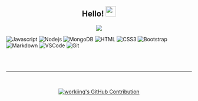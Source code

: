 
<h2 align="center">
  Hello!
  <img src="https://media.giphy.com/media/hvRJCLFzcasrR4ia7z/giphy.gif" width="28">
</h2>



<p align="center">
  <a href="https://github.com/workiing"><img src="https://readme-typing-svg.herokuapp.com/?lines=Wannabe%20Developer%20:^);Stack%20Overflow%20Enjoyer%20:>&center=true&width=380&height=45"></a>
</p>

 


![Javascript](https://img.shields.io/badge/Javascript-F0DB4F?style=for-the-badge&labelColor=black&logo=javascript&logoColor=F0DB4F)
![Nodejs](https://img.shields.io/badge/Nodejs-3C873A?style=for-the-badge&labelColor=black&logo=node.js&logoColor=3C873A)
![MongoDB](https://img.shields.io/badge/MongoDB-4EA94B?style=for-the-badge&logo=mongodb&logoColor=white)
![HTML](https://img.shields.io/badge/HTML5-E34F26?style=for-the-badge&logo=html5&logoColor=white)
![CSS3](https://img.shields.io/badge/CSS3-1572B6?style=for-the-badge&logo=css3&logoColor=white)
![Bootstrap](https://img.shields.io/badge/Bootstrap-563D7C?style=for-the-badge&logo=bootstrap&logoColor=white)
![Markdown](https://img.shields.io/badge/Markdown-000000?style=for-the-badge&logo=markdown&logoColor=white)
![VSCode](https://img.shields.io/badge/Visual_Studio-0078d7?style=for-the-badge&logo=visual%20studio&logoColor=white)
![Git](https://img.shields.io/badge/Git-F05032?style=for-the-badge&logo=git&logoColor=white)

<br/>

<!--
## Top Open Source -
[![PROJEKT](https://github-readme-stats.vercel.app/api/pin/?username=workiing&repo=REPONAME&border_color=7F3FBF&bg_color=0D1117&title_color=C9D1D9&text_color=8B949E&icon_color=7F3FBF)](REPOLINK)
[![PROJEKT](https://github-readme-stats.vercel.app/api/pin/?username=workiing&repo=REPONAME&border_color=7F3FBF&bg_color=0D1117&title_color=C9D1D9&text_color=8B949E&icon_color=7F3FBF)](REPOLINK)
[![PROJEKT](https://github-readme-stats.vercel.app/api/pin/?username=workiing&repo=REPONAME&border_color=7F3FBF&bg_color=0D1117&title_color=C9D1D9&text_color=8B949E&icon_color=7F3FBF)](REPOLINK)
[![PROJEKT](https://github-readme-stats.vercel.app/api/pin/?username=workiing&repo=REPONAME&border_color=7F3FBF&bg_color=0D1117&title_color=C9D1D9&text_color=8B949E&icon_color=7F3FBF)](REPOLINK)
-->

<br/>
<hr/>
<br/>

<p align="center">
  <a href="https://github.com/workiing">
    <img src="https://github-profile-summary-cards.vercel.app/api/cards/profile-details?username=workiing&theme=radical" alt="workiing's GitHub Contribution"/>
  </a>
</p>
<!--
<a> 
    <a href="https://github.com/workiing"><img alt="workiing's Github Stats" src="https://denvercoder1-github-readme-stats.vercel.app/api?username=workiing&show_icons=true&count_private=true&theme=react&border_color=7F3FBF&bg_color=0D1117&title_color=F85D7F&icon_color=F8D866" height="192px" width="49.5%"/></a>
  <a href="https://github.com/workiing"><img alt="workiing's Top Languages" src="https://denvercoder1-github-readme-stats.vercel.app/api/top-langs/?username=workiing&langs_count=8&layout=compact&theme=react&border_color=7F3FBF&bg_color=0D1117&title_color=F85D7F&icon_color=F8D866" height="192px" width="49.5%"/></a>
  <br/>
</a>
-->
